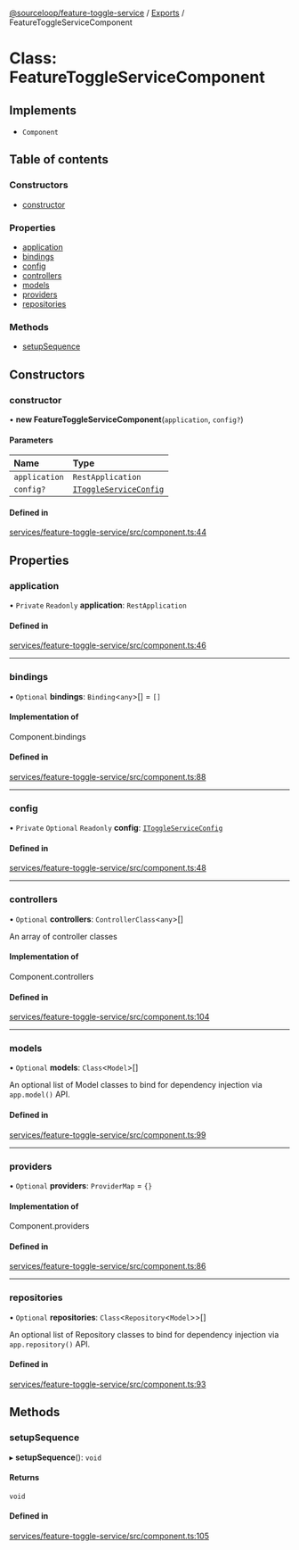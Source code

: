 [@sourceloop/feature-toggle-service](../README.md) / [Exports](../modules.md) / FeatureToggleServiceComponent

# Class: FeatureToggleServiceComponent

## Implements

- `Component`

## Table of contents

### Constructors

- [constructor](FeatureToggleServiceComponent.md#constructor)

### Properties

- [application](FeatureToggleServiceComponent.md#application)
- [bindings](FeatureToggleServiceComponent.md#bindings)
- [config](FeatureToggleServiceComponent.md#config)
- [controllers](FeatureToggleServiceComponent.md#controllers)
- [models](FeatureToggleServiceComponent.md#models)
- [providers](FeatureToggleServiceComponent.md#providers)
- [repositories](FeatureToggleServiceComponent.md#repositories)

### Methods

- [setupSequence](FeatureToggleServiceComponent.md#setupsequence)

## Constructors

### constructor

• **new FeatureToggleServiceComponent**(`application`, `config?`)

#### Parameters

| Name | Type |
| :------ | :------ |
| `application` | `RestApplication` |
| `config?` | [`IToggleServiceConfig`](../interfaces/IToggleServiceConfig.md) |

#### Defined in

[services/feature-toggle-service/src/component.ts:44](https://github.com/sourcefuse/loopback4-microservice-catalog/blob/93a7f917/services/feature-toggle-service/src/component.ts#L44)

## Properties

### application

• `Private` `Readonly` **application**: `RestApplication`

#### Defined in

[services/feature-toggle-service/src/component.ts:46](https://github.com/sourcefuse/loopback4-microservice-catalog/blob/93a7f917/services/feature-toggle-service/src/component.ts#L46)

___

### bindings

• `Optional` **bindings**: `Binding`<`any`\>[] = `[]`

#### Implementation of

Component.bindings

#### Defined in

[services/feature-toggle-service/src/component.ts:88](https://github.com/sourcefuse/loopback4-microservice-catalog/blob/93a7f917/services/feature-toggle-service/src/component.ts#L88)

___

### config

• `Private` `Optional` `Readonly` **config**: [`IToggleServiceConfig`](../interfaces/IToggleServiceConfig.md)

#### Defined in

[services/feature-toggle-service/src/component.ts:48](https://github.com/sourcefuse/loopback4-microservice-catalog/blob/93a7f917/services/feature-toggle-service/src/component.ts#L48)

___

### controllers

• `Optional` **controllers**: `ControllerClass`<`any`\>[]

An array of controller classes

#### Implementation of

Component.controllers

#### Defined in

[services/feature-toggle-service/src/component.ts:104](https://github.com/sourcefuse/loopback4-microservice-catalog/blob/93a7f917/services/feature-toggle-service/src/component.ts#L104)

___

### models

• `Optional` **models**: `Class`<`Model`\>[]

An optional list of Model classes to bind for dependency injection
via `app.model()` API.

#### Defined in

[services/feature-toggle-service/src/component.ts:99](https://github.com/sourcefuse/loopback4-microservice-catalog/blob/93a7f917/services/feature-toggle-service/src/component.ts#L99)

___

### providers

• `Optional` **providers**: `ProviderMap` = `{}`

#### Implementation of

Component.providers

#### Defined in

[services/feature-toggle-service/src/component.ts:86](https://github.com/sourcefuse/loopback4-microservice-catalog/blob/93a7f917/services/feature-toggle-service/src/component.ts#L86)

___

### repositories

• `Optional` **repositories**: `Class`<`Repository`<`Model`\>\>[]

An optional list of Repository classes to bind for dependency injection
via `app.repository()` API.

#### Defined in

[services/feature-toggle-service/src/component.ts:93](https://github.com/sourcefuse/loopback4-microservice-catalog/blob/93a7f917/services/feature-toggle-service/src/component.ts#L93)

## Methods

### setupSequence

▸ **setupSequence**(): `void`

#### Returns

`void`

#### Defined in

[services/feature-toggle-service/src/component.ts:105](https://github.com/sourcefuse/loopback4-microservice-catalog/blob/93a7f917/services/feature-toggle-service/src/component.ts#L105)
